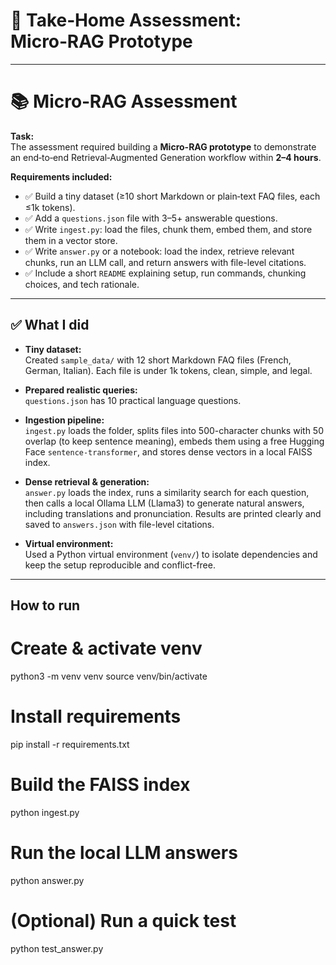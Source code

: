 # 📄 Take‑Home Assessment: Micro‑RAG Prototype

---

# 📚 Micro‑RAG Assessment

**Task:**  
The assessment required building a **Micro-RAG prototype** to demonstrate an end‑to‑end Retrieval‑Augmented Generation workflow within **2–4 hours**.  

**Requirements included:**
- ✅ Build a tiny dataset (≥10 short Markdown or plain‑text FAQ files, each ≤1k tokens).
- ✅ Add a `questions.json` file with 3–5+ answerable questions.
- ✅ Write `ingest.py`: load the files, chunk them, embed them, and store them in a vector store.
- ✅ Write `answer.py` or a notebook: load the index, retrieve relevant chunks, run an LLM call, and return answers with file-level citations.
- ✅ Include a short `README` explaining setup, run commands, chunking choices, and tech rationale.


---

## ✅ What I did

- **Tiny dataset:**  
  Created `sample_data/` with 12 short Markdown FAQ files (French, German, Italian). Each file is under 1k tokens, clean, simple, and legal.

- **Prepared realistic queries:**  
  `questions.json` has 10 practical language questions.

- **Ingestion pipeline:**  
  `ingest.py` loads the folder, splits files into 500-character chunks with 50 overlap (to keep sentence meaning), embeds them using a free Hugging Face `sentence-transformer`, and stores dense vectors in a local FAISS index.

- **Dense retrieval & generation:**  
  `answer.py` loads the index, runs a similarity search for each question, then calls a local Ollama LLM (Llama3) to generate natural answers, including translations and pronunciation. Results are printed clearly and saved to `answers.json` with file-level citations.

- **Virtual environment:**  
  Used a Python virtual environment (`venv/`) to isolate dependencies and keep the setup reproducible and conflict-free.

---

## How to run

# Create & activate venv
python3 -m venv venv
source venv/bin/activate

# Install requirements
pip install -r requirements.txt

# Build the FAISS index
python ingest.py

# Run the local LLM answers
python answer.py

# (Optional) Run a quick test
python test_answer.py

